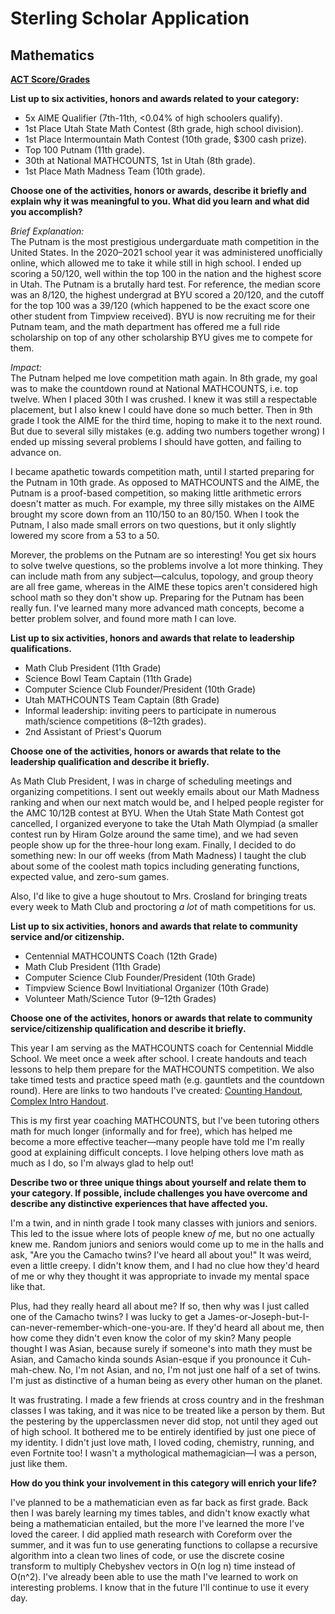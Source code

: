# Sterling Scholar Application
## Mathematics

**[ACT Score/Grades](./Transcript.md)**


**List up to six activities, honors and awards related to your category:**
- 5x AIME Qualifier (7th-11th, <0.04% of high schoolers qualify).
- 1st Place Utah State Math Contest (8th grade, high school division).
- 1st Place Intermountain Math Contest (10th grade, $300 cash prize).
- Top 100 Putnam (11th grade).
- 30th at National MATHCOUNTS, 1st in Utah (8th grade).
- 1st Place Math Madness Team (10th grade).

**Choose one of the activities, honors or awards, describe it briefly and explain why it was meaningful to you. What did you learn and what did you accomplish?**

*Brief Explanation:*  
The Putnam is the most prestigious undergarduate math competition in the United States. In the 2020–2021 school year it was administered unofficially online, which allowed me to take it while still in high school. I ended up scoring a 50/120, well within the top 100 in the nation and the highest score in Utah. The Putnam is a brutally hard test. For reference, the median score was an 8/120, the highest undergrad at BYU scored a 20/120, and the cutoff for the top 100 was a 39/120 (which happened to be the exact score one other student from Timpview received). BYU is now recruiting me for their Putnam team, and the math department has offered me a full ride scholarship on top of any other scholarship BYU gives me to compete for them.

*Impact:*  
The Putnam helped me love competition math again. In 8th grade, my goal was to make the countdown round at National MATHCOUNTS, i.e. top twelve. When I placed 30th I was crushed. I knew it was still a respectable placement, but I also knew I could have done so much better. Then in 9th grade I took the AIME for the third time, hoping to make it to the next round. But due to several silly mistakes (e.g. adding two numbers together wrong) I ended up missing several problems I should have gotten, and failing to advance on.

I became apathetic towards competition math, until I started preparing for the Putnam in 10th grade. As opposed to MATHCOUNTS and the AIME, the Putnam is a proof-based competition, so making little arithmetic errors doesn't matter as much. For example, my three silly mistakes on the AIME brought my score down from an 110/150 to an 80/150. When I took the Putnam, I also made small errors on two questions, but it only slightly lowered my score from a 53 to a 50.

Morever, the problems on the Putnam are so interesting! You get six hours to solve twelve questions, so the problems involve a lot more thinking. They can include math from any subject—calculus, topology, and group theory are all free game, whereas in the AIME these topics aren't considered high school math so they don't show up. Preparing for the Putnam has been really fun. I've learned many more advanced math concepts, become a better problem solver, and found more math I can love.

**List up to six activities, honors and awards that relate to leadership qualifications.**
- Math Club President (11th Grade)
- Science Bowl Team Captain (11th Grade)
- Computer Science Club Founder/President (10th Grade)
- Utah MATHCOUNTS Team Captain (8th Grade)
- Informal leadership: inviting peers to participate in numerous math/science competitions (8–12th grades).
- 2nd Assistant of Priest's Quorum

**Choose one of the activities, honors or awards that relate to the leadership qualification and describe it briefly.**

As Math Club President, I was in charge of scheduling meetings and organizing competitions. I sent out weekly emails about our Math Madness ranking and when our next match would be, and I helped people register for the AMC 10/12B contest at BYU. When the Utah State Math Contest got cancelled, I organized everyone to take the Utah Math Olympiad (a smaller contest run by Hiram Golze around the same time), and we had seven people show up for the three-hour long exam. Finally, I decided to do something new: In our off weeks (from Math Madness) I taught the club about some of the coolest math topics including generating functions, expected value, and zero-sum games.

Also, I'd like to give a huge shoutout to Mrs. Crosland for bringing treats every week to Math Club and proctoring *a lot* of math competitions for us.

**List up to six activities, honors and awards that relate to community service and/or citizenship.**
- Centennial MATHCOUNTS Coach (12th Grade)
- Math Club President (11th Grade)
- Computer Science Club Founder/President (10th Grade)
- Timpview Science Bowl Invitiational Organizer (10th Grade)
- Volunteer Math/Science Tutor (9–12th Grades)

**Choose one of the activites, honors or awards that relate to community service/citizenship qualification and describe it briefly.**

This year I am serving as the MATHCOUNTS coach for Centennial Middle School. We meet once a week after school. I create handouts and teach lessons to help them prepare for the MATHCOUNTS competition. We also take timed tests and practice speed math (e.g. gauntlets and the countdown round). Here are links to two handouts I've created: [Counting Handout](handouts/Counting.pdf), [Complex Intro Handout](handouts/ComplexIntro.pdf).

This is my first year coaching MATHCOUNTS, but I've been tutoring others math for much longer (informally and for free), which has helped me become a more effective teacher—many people have told me I'm really good at explaining difficult concepts. I love helping others love math as much as I do, so I'm always glad to help out!

**Describe two or three unique things about yourself and relate them to your category. If possible, include challenges you have overcome and describe any distinctive experiences that have affected you.**

I'm a twin, and in ninth grade I took many classes with juniors and seniors. This led to the issue where lots of people knew *of* me, but no one actually knew me. Random juniors and seniors would come up to me in the halls and ask, "Are you the Camacho twins? I've heard all about you!" It was weird, even a little creepy. I didn't know them, and I had no clue how they'd heard of me or why they thought it was appropriate to invade my mental space like that.

Plus, had they really heard all about me? If so, then why was I just called one of the Camacho twins? I was lucky to get a James-or-Joseph-but-I-can-never-remember-which-one-you-are. If they'd heard all about me, then how come they didn't even know the color of my skin? Many people thought I was Asian, because surely if someone's into math they must be Asian, and Camacho kinda sounds Asian-esque if you pronounce it Cuh-mah-chew. No, I'm not Asian, and no, I'm not just one half of a set of twins. I'm just as distinctive of a human being as every other human on the planet.

It was frustrating. I made a few friends at cross country and in the freshman classes I was taking, and it was nice to be treated like a person by them. But the pestering by the upperclassmen never did stop, not until they aged out of high school. It bothered me to be entirely identified by just one piece of my identity. I didn't just love math, I loved coding, chemistry, running, and even Fortnite too! I wasn't a mythological mathemagician—I was a person, just like them.

**How do you think your involvement in this category will enrich your life?**

I've planned to be a mathematician even as far back as first grade. Back then I was barely learning my times tables, and didn't know exactly what being a mathematician entailed, but the more I've learned the more I've loved the career. I did applied math research with Coreform over the summer, and it was fun to use generating functions to collapse a recursive algorithm into a clean two lines of code, or use the discrete cosine transform to multiply Chebyshev vectors in O(n log n) time instead of O(n^2). I've already been able to use the math I've learned to work on interesting problems. I know that in the future I'll continue to use it every day.
